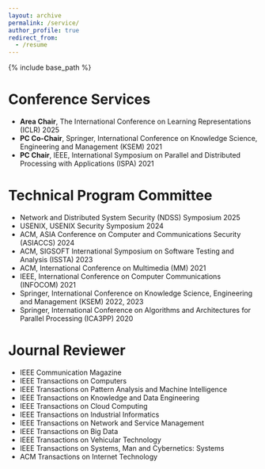 ```yaml
---
layout: archive
permalink: /service/
author_profile: true
redirect_from:
  - /resume
---
```


{% include base_path %}

Conference Services
======
* **Area Chair**, The International Conference on Learning Representations (ICLR) 2025 
* **PC Co-Chair**, Springer, International Conference on Knowledge Science, Engineering and Management (KSEM) 2021
* **PC Chair**, IEEE, International Symposium on Parallel and Distributed Processing with Applications (ISPA) 2021

Technical Program Committee
======
* Network and Distributed System Security (NDSS) Symposium 2025
* USENIX, USENIX Security Symposium 2024
* ACM, ASIA Conference on Computer and Communications Security (ASIACCS) 2024
* ACM, SIGSOFT International Symposium on Software Testing and Analysis (ISSTA) 2023
* ACM, International Conference on Multimedia (MM) 2021 
* IEEE, International Conference on Computer Communications (INFOCOM) 2021 
* Springer, International Conference on Knowledge Science, Engineering and Management (KSEM) 2022, 2023
* Springer, International Conference on Algorithms and Architectures for Parallel Processing (ICA3PP) 2020 

Journal Reviewer
======
* IEEE Communication Magazine 
* IEEE Transactions on Computers 
* IEEE Transactions on Pattern Analysis and Machine Intelligence
* IEEE Transactions on Knowledge and Data Engineering
* IEEE Transactions on Cloud Computing 
* IEEE Transactions on Industrial Informatics 
* IEEE Transactions on Network and Service Management 
* IEEE Transactions on Big Data 
* IEEE Transactions on Vehicular Technology 
* IEEE Transactions on Systems, Man and Cybernetics: Systems 
* ACM Transactions on Internet Technology
